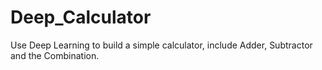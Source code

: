 # Deep_Calculator
Use Deep Learning to build a simple calculator, include Adder, Subtractor and the Combination.
